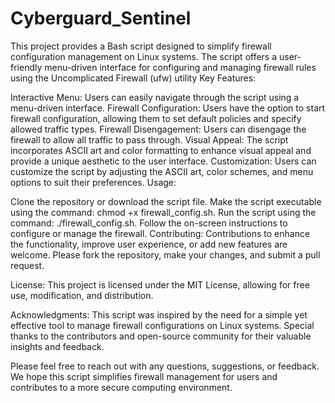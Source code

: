 # Cyberguard_Sentinel
This project provides a Bash script designed to simplify firewall configuration management on Linux systems. The script offers a user-friendly menu-driven interface for configuring and managing firewall rules using the Uncomplicated Firewall (ufw) utility
Key Features:

Interactive Menu: Users can easily navigate through the script using a menu-driven interface.
Firewall Configuration: Users have the option to start firewall configuration, allowing them to set default policies and specify allowed traffic types.
Firewall Disengagement: Users can disengage the firewall to allow all traffic to pass through.
Visual Appeal: The script incorporates ASCII art and color formatting to enhance visual appeal and provide a unique aesthetic to the user interface.
Customization: Users can customize the script by adjusting the ASCII art, color schemes, and menu options to suit their preferences.
Usage:

Clone the repository or download the script file.
Make the script executable using the command: chmod +x firewall_config.sh.
Run the script using the command: ./firewall_config.sh.
Follow the on-screen instructions to configure or manage the firewall.
Contributing:
Contributions to enhance the functionality, improve user experience, or add new features are welcome. Please fork the repository, make your changes, and submit a pull request.

License:
This project is licensed under the MIT License, allowing for free use, modification, and distribution.

Acknowledgments:
This script was inspired by the need for a simple yet effective tool to manage firewall configurations on Linux systems. Special thanks to the contributors and open-source community for their valuable insights and feedback.

Please feel free to reach out with any questions, suggestions, or feedback. We hope this script simplifies firewall management for users and contributes to a more secure computing environment.

